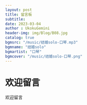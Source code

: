 ```yaml
---
layout: post
title: 留言板
subtitle: 
date: 2023-03-04
author : UkokuGemini
header-img: img/Blog/B08.jpg
catalog: true
bgmsrc: "/music/结婚solo-口琴.mp3"
bgmname: "结婚solo"
bgmartist: "口琴"
bgmcover: "/music/结婚solo-口琴.png"
---
```

# 欢迎留言

欢迎留言
  
